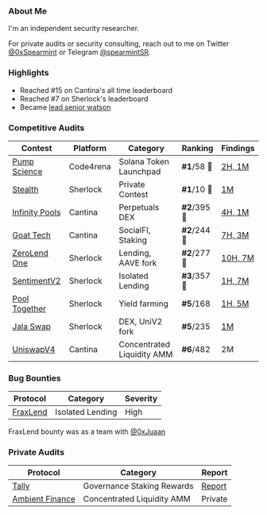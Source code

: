### About Me
I'm an independent security researcher.

For private audits or security consulting, reach out to me on Twitter [@0xSpearmint](https://x.com/0xSpearmint) or Telegram [@spearmintSR](https://t.me/spearmintSR).

### Highlights
- Reached #15 on Cantina's all time leaderboard
- Reached #7 on Sherlock's leaderboard
- Became [lead senior watson](https://x.com/0xSpearmint/status/1851908819212996715)

### Competitive Audits

| Contest        | Platform  | Category                                   | Ranking      | Findings |
|----------------|-----------|-------------------------------------------|----------------|----------|
| [Pump Science](https://code4rena.com/audits/2025-01-pump-science)   | Code4rena  | Solana Token Launchpad                    | **#1**/58 🥇| [2H, 1M](https://code4rena.com/reports/2025-01-pump-science)    |
| [Stealth](https://cantina.xyz/competitions/e2cf6906-ec8b-4c78-a585-74ac90615659)    | Sherlock  | Private Contest                       | **#1**/10 🥇| [1M](https://audits.sherlock.xyz/contests/845)    |
| [Infinity Pools](https://cantina.xyz/competitions/5617fffa-4b67-42a7-a9f5-dad93627faa3)    | Cantina  | 	Perpetuals DEX       | **#2**/395 🥈| [4H, 1M](https://cantina.xyz/competitions/5617fffa-4b67-42a7-a9f5-dad93627faa3/leaderboard)    |
| [Goat Tech](https://cantina.xyz/competitions/f214cf86-cc80-40c0-a70b-e9bb25d7ac80/leaderboard)    | Cantina   | SocialFI, Staking                          | **#2**/244 🥈  | [7H, 3M](https://cantina.xyz/competitions/f214cf86-cc80-40c0-a70b-e9bb25d7ac80/leaderboard) |
| [ZeroLend One](https://audits.sherlock.xyz/contests/466/leaderboard)     | Sherlock          | Lending, AAVE fork                         | **#2**/277 🥈        | [10H, 7M](https://github.com/sherlock-audit/2024-06-new-scope-judging/issues?q=is%3Aissue+Obsidian+label%3AReward+)  |
| [SentimentV2](https://audits.sherlock.xyz/contests/349?filter=results)    | Sherlock   | Isolated Lending                          | **#3**/357 🥉  | [1H, 7M](https://github.com/sherlock-audit/2024-08-sentiment-v2-judging/issues?q=is%3Aissue+Obsidian+label%3Areward+sort%3Acreated-asc) |
| [Pool Together](https://audits.sherlock.xyz/contests/225)| Sherlock  | Yield farming| **#5**/168     | [1H, 5M](https://github.com/sherlock-audit/2024-05-pooltogether-judging/issues?q=is%3Aissue+is%3Aclosed+0xspearmint1+label%3AReward) |
| [Jala Swap](https://audits.sherlock.xyz/contests/233)    | Sherlock  | DEX, UniV2 fork                            | **#5**/235| [1M](https://github.com/sherlock-audit/2024-02-jala-swap-judging/issues/132)    |
| [UniswapV4](https://cantina.xyz/competitions/e2cf6906-ec8b-4c78-a585-74ac90615659)    | Cantina  | Concentrated Liquidity AMM                          | **#6**/482| 2M    |

### Bug Bounties
| Protocol | Category | Severity |
|----------|----------|--------| 
|[FraxLend](https://app.frax.finance/fraxlend/available-pairs)|Isolated Lending|High| 

FraxLend bounty was as a team with [@0xJuaan](https://github.com/0xjuaan)

### Private Audits

| Protocol | Category | Report | 
|----------|----------|--------| 
|[Tally](https://www.tally.xyz/)|Governance Staking Rewards |[Report](https://github.com/sherlock-protocol/sherlock-reports/blob/main/audits/2024.12.17%20-%20Final%20-%20Tally%20Collaborative%20Audit%20Report.pdf)| 
|[Ambient Finance](https://ambient.finance/)|Concentrated Liquidity AMM|Private| 


